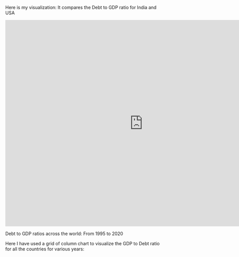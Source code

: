 Here is my visualization: It compares the Debt to GDP ratio for India and USA

<iframe src="https://data.oecd.org/chart/6BlW" width="860" height="645" style="border: 0" mozallowfullscreen="true" webkitallowfullscreen="true" allowfullscreen="true"><a href="https://data.oecd.org/chart/6BlW" target="_blank">OECD Chart: General government debt, Total, % of GDP, Annual, 2017</a></iframe>

Debt to GDP ratios across the world: From 1995 to 2020

<div class="flourish-embed flourish-chart" data-src="visualisation/8566631"><script src="https://public.flourish.studio/resources/embed.js"></script></div>

Here I have used a grid of column chart to visualize the GDP to Debt ratio for all the countries for various years:

<div class="flourish-embed flourish-chart" data-src="visualisation/8567853"><script src="https://public.flourish.studio/resources/embed.js"></script></div>

